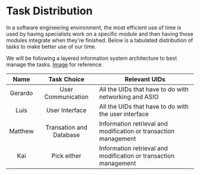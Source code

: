 # Task Distribution

In a software engineering environment, the most efficient use of time is used by having specialists work on a specific module and then having those modules integrate when they're finished. Below is a tabulated distribution of tasks to make better use of our time.

We will be following a layered information system architecture to best manage the tasks. [Image](http://csis.pace.edu/~marchese/SE616_New/L6/L6_files/image022.png) for reference.

| Name               | Task Choice        | Relevant UIDs                                                                                                              |
| :--------------:   | :----------------: | -------------------------------------------------------------------------------------------------------------------------  |
| Gerardo            | User Communication | All the UIDs that have to do with networking and ASIO                                                                      |
| Luis               | User Interface     | All the UIDs that have to do with the user interface                                                                       |
| Matthew            | Transation and Database       | Information retrieval and modification or transaction management                                                |
| Kai                | Pick either        | Information retrieval and modification or transaction management                                                           |
